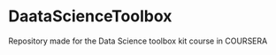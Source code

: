 DaataScienceToolbox
===================

Repository made for the Data Science toolbox kit course in COURSERA
